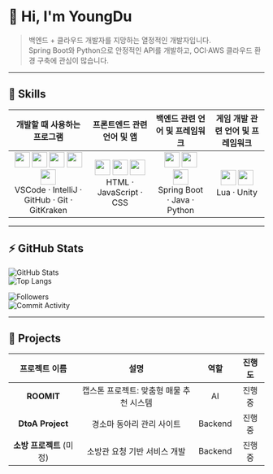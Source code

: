 # 👋 Hi, I'm YoungDu

> 백엔드 + 클라우드 개발자를 지망하는 열정적인 개발자입니다.  
> Spring Boot와 Python으로 안정적인 API를 개발하고, OCI·AWS 클라우드 환경 구축에 관심이 많습니다.

---

## 🧰 Skills

| 개발할 때 사용하는 프로그램                                                                                 | 프론트엔드 관련 언어 및 앱                                                      | 백엔드 관련 언어 및 프레임워크                                                                                | 게임 개발 관련 언어 및 프레임워크                       |
| :---------------------------------------------------------------------------------------------------------: | :-----------------------------------------------------------------------------: | :------------------------------------------------------------------------------------------------------------: | :---------------------------------------------------: |
| <img src="https://cdn.jsdelivr.net/gh/devicons/devicon/icons/vscode/vscode-original.svg" width="30"/> <img src="https://cdn.jsdelivr.net/gh/devicons/devicon/icons/intellij/intellij-original.svg" width="30"/> <img src="https://cdn.jsdelivr.net/gh/devicons/devicon/icons/github/github-original.svg" width="30"/> <img src="https://cdn.jsdelivr.net/gh/devicons/devicon/icons/git/git-original.svg" width="30"/> <img src="https://cdn.jsdelivr.net/npm/simple-icons@v7/icons/gitkraken.svg" width="30"/><br/>VSCode · IntelliJ · GitHub · Git · GitKraken | <img src="https://cdn.jsdelivr.net/gh/devicons/devicon/icons/html5/html5-original.svg" width="30"/> <img src="https://cdn.jsdelivr.net/gh/devicons/devicon/icons/javascript/javascript-original.svg" width="30"/> <img src="https://cdn.jsdelivr.net/gh/devicons/devicon/icons/css3/css3-original.svg" width="30"/><br/>HTML · JavaScript · CSS | <img src="https://cdn.jsdelivr.net/gh/devicons/devicon/icons/springboot/springboot-original.svg" width="30"/> <img src="https://cdn.jsdelivr.net/gh/devicons/devicon/icons/java/java-original.svg" width="30"/> <img src="https://cdn.jsdelivr.net/gh/devicons/devicon/icons/python/python-original.svg" width="30"/><br/>Spring Boot · Java · Python | <img src="https://cdn.jsdelivr.net/gh/devicons/devicon/icons/lua/lua-original.svg" width="30"/> <img src="https://cdn.jsdelivr.net/gh/devicons/devicon/icons/unity/unity-original.svg" width="30"/><br/>Lua · Unity |

---

## ⚡ GitHub Stats

![GitHub Stats](https://github-readme-stats.vercel.app/api?username=Haryu5412&show_icons=true&show_rank=true&theme=dark)  
![Top Langs](https://github-readme-stats.vercel.app/api/top-langs/?username=Haryu5412&layout=compact&theme=dark)

![Followers](https://img.shields.io/github/followers/Haryu5412?label=Followers&style=social)  
![Commit Activity](https://img.shields.io/github/commit-activity/m/Haryu5412?label=Commit%20Activity&style=flat)

---

## 📂 Projects

| 프로젝트 이름           | 설명                                    | 역할      | 진행도    |
| :----------------------: | :--------------------------------------: | :--------: | :--------: |
| **ROOMIT**               | 캡스톤 프로젝트: 맞춤형 매물 추천 시스템 | AI         | 진행 중   |
| **DtoA Project**         | 경소마 동아리 관리 사이트               | Backend    | 진행 중   |
| **소방 프로젝트** (미정)  | 소방관 요청 기반 서비스 개발            | Backend    | 진행 중   |
